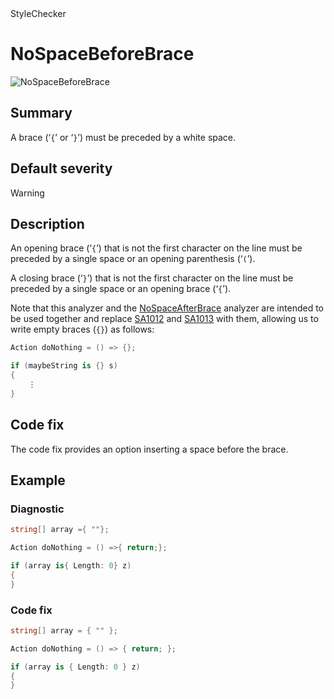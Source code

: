 <div class="project-logo">StyleChecker</div>
<div id="toc-level" data-values="H2,H3"></div>

# NoSpaceBeforeBrace

<div class="horizontal-scroll">

![NoSpaceBeforeBrace][fig-NoSpaceBeforeBrace]

</div>

## Summary

A brace (&lsquo;`{`&rsquo; or &lsquo;`}`&rsquo;) must be preceded by a white
space.

## Default severity

Warning

## Description

An opening brace (&lsquo;`{`&rsquo;) that is not the first character on the
line must be preceded by a single space or an opening parenthesis
(&lsquo;`(`&rsquo;).

A closing brace (&lsquo;`}`&rsquo;) that is not the first character on the line
must be preceded by a single space or an opening brace (&lsquo;`{`&rsquo;).

Note that this analyzer and the [NoSpaceAfterBrace][] analyzer are intended to
be used together and replace [SA1012][] and [SA1013][] with them, allowing us to
write empty braces (`{}`) as follows:

```csharp
Action doNothing = () => {};

if (maybeString is {} s)
{
    ⋮
}
```

## Code fix

The code fix provides an option inserting a space before the brace.

## Example

### Diagnostic

```csharp
string[] array ={ ""};

Action doNothing = () =>{ return;};

if (array is{ Length: 0} z)
{
}
```

### Code fix

```csharp
string[] array = { "" };

Action doNothing = () => { return; };

if (array is { Length: 0 } z)
{
}
```

[sa1012]:
  https://github.com/DotNetAnalyzers/StyleCopAnalyzers/blob/master/documentation/SA1012.md
[sa1013]:
  https://github.com/DotNetAnalyzers/StyleCopAnalyzers/blob/master/documentation/SA1013.md
[fig-NoSpaceBeforeBrace]:
  https://maroontress.github.io/StyleChecker/images/NoSpaceBeforeBrace.png
[NoSpaceAfterBrace]: NoSpaceAfterBrace.md
